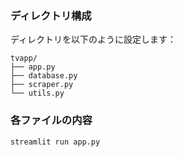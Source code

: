 

### ディレクトリ構成
ディレクトリを以下のように設定します：

```
tvapp/
├── app.py
├── database.py
├── scraper.py
└── utils.py
```

### 各ファイルの内容
```
streamlit run app.py
```

